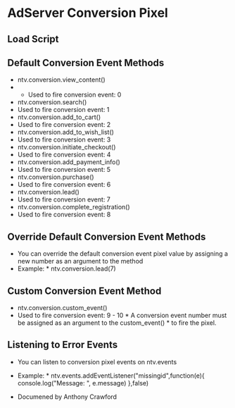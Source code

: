 AdServer Conversion Pixel
=

Load Script
------------
  <script src="<url to the conversion pixel script>" data-vendor-id=<vendor or advertiser id> ></script>

Default Conversion Event Methods
------------
*  ntv.conversion.view_content()
* *  Used to fire conversion event: 0
*  ntv.conversion.search()
  *  Used to fire conversion event: 1
*  ntv.conversion.add_to_cart()
  *  Used to fire conversion event: 2
*  ntv.conversion.add_to_wish_list()
  *  Used to fire conversion event: 3
*  ntv.conversion.initiate_checkout()
  *  Used to fire conversion event: 4
*  ntv.conversion.add_payment_info()
  *  Used to fire conversion event: 5
*  ntv.conversion.purchase()
  *  Used to fire conversion event: 6
*  ntv.conversion.lead()
  *  Used to fire conversion event: 7
*  ntv.conversion.complete_registration()
  *  Used to fire conversion event: 8

Override Default Conversion Event Methods
------------
*  You can override the default conversion event pixel value by assigning a new number as an argument to the method
  *  Example:
    *  ntv.conversion.lead(7)

Custom Conversion Event Method
------------
*  ntv.conversion.custom_event()
  *  Used to fire conversion event: 9 - 10
    *  A conversion event number must be assigned as an argument to the custom_event()
    *  to fire the pixel.

Listening to Error Events
------------
*  You can listen to conversion pixel events on ntv.events
  *  Example:
    *  ntv.events.addEventListener("missingid",function(e){
        console.log("Message: ", e.message)
    },false)

* Documened by Anthony Crawford